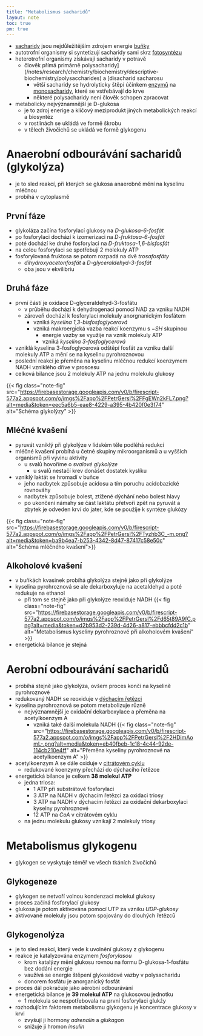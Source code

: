 ```yaml
---
title: "Metabolismus sacharidů"
layout: note
toc: true
pm: true
---
```

- [sacharidy](/notes/research/chemistry/biochemistry/descriptive-biochemistry/sugars) jsou nejdůležitějším zdrojem energie [buňky](/notes/school/biology/cell)
- autotrofní organismy si syntetizují sacharidy sami skrz [fotosyntézu](/notes/research/chemistry/biochemistry/dynamic-biochemistry/photosynthesis)
- heterotrofní organismy získávají sacharidy v potravě
    - člověk přímá primárně polysacharidy](/notes/research/chemistry/biochemistry/descriptive-biochemistry/polysaccharides) a [disacharid sacharosu
        - větší sacharidy se hydrolyticky štěpí účinkem [enzymů](/notes/research/chemistry/biochemistry/descriptive-biochemistry/enzymes) na [monosacharidy](/notes/research/chemistry/biochemistry/descriptive-biochemistry/monosaccharides), které se vstřebávají do krve
        - některé polysacharidy není člověk schopen zpracovat
- metabolicky nejvýznamnější je D-glukosa
    - je to zdroj enerige a klíčový meziprodukt jiných metabolických reakcí a biosyntéz
    - v rostlinách se ukládá ve formě škrobu
    - v tělech živočichů se ukládá ve formě glykogenu
# Anaerobní odbourávání sacharidů (glykolýza)
- je to sled reakcí, při kterých se glukosa anaerobně mění na kyselinu mléčnou
- probíhá v cytoplasmě
## První fáze
- glykoláza začína fosforylací glukosy na _D-glukosa-6-fosfát_
- po fosforylaci dochází k izomerizaci na _D-fruktosa-6-fosfát_
- poté dochází ke druhé fosforylaci na _D-fruktosa-1,6-bisfosfát_
- na celou fosforylaci se spotřebují 2 molekuly ATP
- fosforylovaná fruktosa se potom rozpadá na dvě _trosafosfáty_
    - _dihydroxyacetonfosfát_ a _D-glyceraldehyd-3-fosfát_
    - oba jsou v ekvilibriu
## Druhá fáze
- první částí je oxidace D-glyceraldehyd-3-fosfátu
    - v průběhu dochází k dehydrogenaci pomocí NAD za vzniku NADH
    - zároveň dochází k fosforylaci molekuly anorgnanickým fosfátem
        - vzniká _kyselina 1,3-bisfosfoglycerová_
        - vzniká makroergická vazba reakcí koenzymu s $-SH$ skupinou
            - energie vazby se využije na vznik molekuly ATP
            - vzniká _kyselina 3-fosfoglycerová_
- vzniklá kyselina 3-fosfoglycerová odštěpí fosfát za vzniku další molekuly ATP a mění se na kyselinu pyrohroznovou
- poslední reakcí je přeměna na kyselinu mléčnou redukcí koenzymem NADH vzniklého dříve v proscesu 
- celková bilance jsou 2 molekuly ATP na jednu molekulu glukosy
    
{{< fig class="note-fig" src="https://firebasestorage.googleapis.com/v0/b/firescript-577a2.appspot.com/o/imgs%2Fapp%2FPetrGersl%2FFgEWn2kFL7.png?alt=media&token=eec5a6b5-eae8-4229-a395-4b420f0e3f74" alt="Schéma glykolýzy" >}}    

## Mléčné kvašení
- pyruvát vzniklý při glykolýze v lidském těle podléhá redukci
- mléčné kvašení probíhá u četné skupiny mikroorganismů a u vyšších organismů při vývinu aktivity
    - u svalů hovoříme o _svalové glykolýze_
        - u svalů nestačí krev donášet dostatek kyslíku
- vzniklý laktát se hromadí v buňce
    - jeho nadbytek způsobuje acidosu a tím poruchu acidobazické rovnováhy
    - nadbytek způsobuje bolest, ztížené dýchání nebo bolest hlavy
    - po ukončení námahy se část laktátu přetvoří zpět na pyruvát a zbytek je odveden krví do jater, kde se použije k syntéze glukózy
        
{{< fig class="note-fig" src="https://firebasestorage.googleapis.com/v0/b/firescript-577a2.appspot.com/o/imgs%2Fapp%2FPetrGersl%2FTyzhb3C_-m.png?alt=media&token=ba9b4ea7-b253-4342-8d47-87417c58e50c" alt="Schéma mléčného kvašení">}}

## Alkoholové kvašení
- v buňkách kvasinek probíhá glykolýza stejně jako při glykolýze
- kyselina pyrohroznová se ale dekarboxyluje na acetaldehyd a poté redukuje na ethanol
    - při tom se stejně jako při glykolýze reoxiduje NADH
    {{< fig class="note-fig" src="https://firebasestorage.googleapis.com/v0/b/firescript-577a2.appspot.com/o/imgs%2Fapp%2FPetrGersl%2Fd65t89A9fC.png?alt=media&token=d2b953d2-239d-4d26-a817-ebbbcfdd2c1b" alt="Metabolismus kyseliny pyrohroznové při alkoholovém kvašení" >}}
- energetická bilance je stejná
# Aerobní odbourávání sacharidů
- probíhá stejně jako glykolýza, ovšem proces končí na kyselině pyrohroznové
- redukovaný NADH se reoxiduje v [dýchacím řetězci](/notes/research/chemistry/biochemistry/dynamic-biochemistry/respiratory-chain)
- kyselina pyrohroznová se potom metabolizuje různě
    - nejvýznamnější je oxidační dekarboxylace a přeměna na acetylkoenzym A
        - vzniká také další molekula NADH
        {{< fig class="note-fig" src="https://firebasestorage.googleapis.com/v0/b/firescript-577a2.appspot.com/o/imgs%2Fapp%2FPetrGersl%2F2HDimAomL-.png?alt=media&token=eb40fbeb-1c18-4c44-92de-114cb210e4ff" alt="Přeměna kyseliny pyrohroznové na acetylkoenzym A" >}}
- acetylkoenzym A se dále oxiduje v [citrátovém cyklu](/notes/research/chemistry/biochemistry/dynamic-biochemistry/krebs-cycle)
    - redukované koenzymy přechází do dýchacího řetězce
- energetická bilance je celkem **38 molekul ATP**
    - jedna triosa:
        - 1 ATP při substrátové fosforylaci
        - 3 ATP na NADH v dýchacím řetězci za oxidaci triosy
        - 3 ATP na NADH  v dýchacím řetězci za oxidační dekarboxylaci kyselny pyrohroznové
        - 12 ATP na $CoA$ v citrátovém cyklu
    - na jednu molekulu glukosy vznikají 2 molekuly triosy
# Metabolismus glykogenu
- glykogen se vyskytuje téměř ve všech tkáních živočichů
## Glykogeneze
- glykogen se netvoří volnou kondenzací molekul glukosy
- proces začíná fosforylací glukosy
- glukosa je potom aktivována pomocí UTP za vzniku _UDP-glukosy_
- aktivované molekuly jsou potom spojovány do dlouhých řetězců
## Glykogenolýza
- je to sled reakcí, který vede k uvolnění glukosy z glykogenu
- reakce je katalyzována enzymem _fosforylasou_
    - krom katalýzy mění glukosu rovnou na formu D-glukosa-1-fosfátu bez dodání energie
    - vaužívá se energie štěpení glykosidové vazby v polysacharidu
    - donorem fosfátu je anorganický fosfát
- proces dál pokračuje jako aérobní odbourávání
- energetická bilance je **39 molekul ATP** na glukosovou jednotku
    - 1 molekula se nespotřebovala na první fosforylaci glukźy
- rozhodujícím faktorem metabolismu glykogenu je koncentrace glukosy v krvi
    - zvyšují ji hormony _adrenalin_ a _glukagon_
    - snižuje ji hromon _insulin_